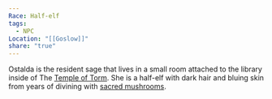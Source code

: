 ```yaml
---
Race: Half-elf
tags:
  - NPC
Location: "[[Goslow]]"
share: "true"
---
```


Ostalda is the resident sage that lives in a small room attached to the library inside of The [Temple of Torm](../Locations/Temple%20of%20Torm.md). She is a half-elf with dark hair and bluing skin from years of divining with [sacred mushrooms](sacred%20mushrooms.md).

